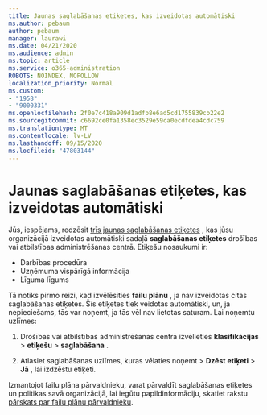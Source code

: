 ```yaml
---
title: Jaunas saglabāšanas etiķetes, kas izveidotas automātiski
ms.author: pebaum
author: pebaum
manager: laurawi
ms.date: 04/21/2020
ms.audience: admin
ms.topic: article
ms.service: o365-administration
ROBOTS: NOINDEX, NOFOLLOW
localization_priority: Normal
ms.custom:
- "1958"
- "9000331"
ms.openlocfilehash: 2f0e7c418a909d1adfb8e6ad5cd1755839cb22e2
ms.sourcegitcommit: c6692ce0fa1358ec3529e59ca0ecdfdea4cdc759
ms.translationtype: MT
ms.contentlocale: lv-LV
ms.lasthandoff: 09/15/2020
ms.locfileid: "47803144"
---
```

# <a name="new-retention-labels-created-automatically"></a>Jaunas saglabāšanas etiķetes, kas izveidotas automātiski

Jūs, iespējams, redzēsit [trīs jaunas saglabāšanas etiķetes](https://docs.microsoft.com/microsoft-365/compliance/file-plan-manager) , kas jūsu organizācijā izveidotas automātiski sadaļā **saglabāšanas etiķetes** drošības vai atbilstības administrēšanas centrā. Etiķešu nosaukumi ir:

- Darbības procedūra
- Uzņēmuma vispārīgā informācija
- Līguma līgums

Tā notiks pirmo reizi, kad izvēlēsities **failu plānu** , ja nav izveidotas citas saglabāšanas etiķetes. Šīs etiķetes tiek veidotas automātiski, un, ja nepieciešams, tās var noņemt, ja tās vēl nav lietotas saturam. Lai noņemtu uzlīmes:

1. Drošības vai atbilstības administrēšanas centrā izvēlieties **klasifikācijas**  >  **etiķešu**  >  **saglabāšana** .

1. Atlasiet saglabāšanas uzlīmes, kuras vēlaties noņemt > **Dzēst etiķeti**  >  **Jā** , lai izdzēstu etiķeti.

Izmantojot failu plāna pārvaldnieku, varat pārvaldīt saglabāšanas etiķetes un politikas savā organizācijā, lai iegūtu papildinformāciju, skatiet rakstu [pārskats par failu plānu pārvaldnieku](https://docs.microsoft.com/microsoft-365/compliance/file-plan-manager).